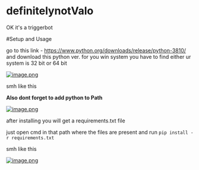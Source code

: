 # definitelynotValo

OK it's a triggerbot

#Setup and Usage

go to this link - https://www.python.org/downloads/release/python-3810/
and download this python ver.
for you win system you have to find either ur system is 32 bit or 64 bit
 
[![image.png](https://i.postimg.cc/1XbxkyHm/image.png)](https://postimg.cc/n9Kw7bgg)


smh like this

**Also dont forget to add python to Path**

[![image.png](https://i.postimg.cc/4NtNX0hL/image.png)](https://postimg.cc/PPXk42yY)

after installing you will get a requirements.txt file

just open cmd in that path where the files are present and run 
```pip install -r requirements.txt```

smh like this

[![image.png](https://i.postimg.cc/sxbY7LVH/image.png)](https://postimg.cc/T5q5XC5n)
